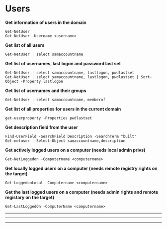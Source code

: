 # Users

**Get information of users in the domain**

```
Get-NetUser
Get-NetUser -Username <username>
```

**Get list of all users**

```
Get-NetUser | select samaccountname
```

**Get list of usernames, last logon and password last set**

```
Get-NetUser | select samaccountname, lastlogon, pwdlastset
Get-NetUser | select samaccountname, lastlogon, pwdlastset | Sort-Object -Property lastlogon
```

**Get list of usernames and their groups**

```
Get-NetUser | select samaccountname, memberof
```

**Get list of all properties for users in the current domain**

```
get-userproperty -Properties pwdlastset
```

**Get description field from the user**

```
Find-UserField -SearchField Description -SearchTerm "built"
Get-netuser | Select-Object samaccountname,description
```

**Get actively logged users on a computer (needs local admin privs)**

```
Get-NetLoggedon -Computername <computername>
```

**Get locally logged users on a computer (needs remote registry rights on the target)**

```
Get-LoggedonLocal -Computername <computername>
```

**Get the last logged users on a computer (needs admin rights and remote registary on the target)**

```
Get-LastLoggedOn -ComputerName <computername>
```



****



****



****
